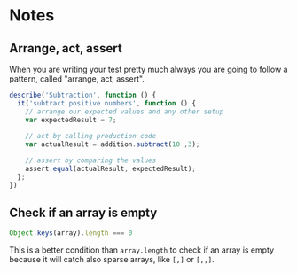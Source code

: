 # Notes

## Arrange, act, assert

When you are writing your test pretty much always you are going to follow a pattern, called "arrange, act, assert".

```javascript
describe('Subtraction', function () {
  it('subtract positive numbers', function () {
    // arrange our expected values and any other setup
    var expectedResult = 7;
    
    // act by calling production code
    var actualResult = addition.subtract(10 ,3);

    // assert by comparing the values
    assert.equal(actualResult, expectedResult);
  };
})
```

## Check if an array is empty

```javascript
Object.keys(array).length === 0
```

This is a better condition than `array.length` to check if an array is empty because it will catch also sparse arrays, like `[,]` or `[,,]`.

